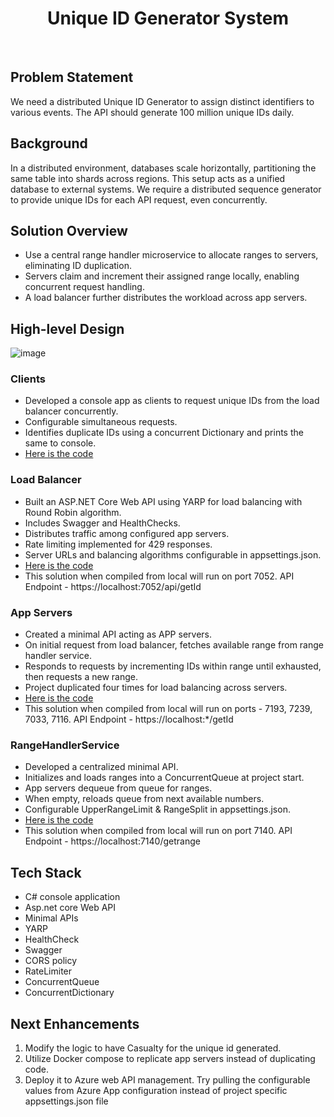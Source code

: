 <h1 align="center">Unique ID Generator System</h1>
<br/>

## Problem Statement
We need a distributed Unique ID Generator to assign distinct identifiers to various events. The API should generate 100 million unique IDs daily.

## Background
In a distributed environment, databases scale horizontally, partitioning the same table into shards across regions. This setup acts as a unified database to external systems. We require a distributed sequence generator to provide unique IDs for each API request, even concurrently.

## Solution Overview
- Use a central range handler microservice to allocate ranges to servers, eliminating ID duplication.
- Servers claim and increment their assigned range locally, enabling concurrent request handling.
- A load balancer further distributes the workload across app servers.

## High-level Design
![image](https://github.com/dawoodhussain/High-level-System-Design/assets/33810029/dbb0360f-8e72-4e7f-ab19-855d3ac7c138)

### Clients
- Developed a console app as clients to request unique IDs from the load balancer concurrently.
- Configurable simultaneous requests.
- Identifies duplicate IDs using a concurrent Dictionary and prints the same to console.
- [Here is the code](https://github.com/dawoodhussain/High-level-System-Design/tree/main/Utils/ConcurrentRequestsTest)

### Load Balancer
- Built an ASP.NET Core Web API using YARP for load balancing with Round Robin algorithm.
- Includes Swagger and HealthChecks.
- Distributes traffic among configured app servers.
- Rate limiting implemented for 429 responses.
- Server URLs and balancing algorithms configurable in appsettings.json.
- [Here is the code](https://github.com/dawoodhussain/High-level-System-Design/tree/main/DistributedUniqueIdGenerator/GenerateSequenceApiLB)
- This solution when compiled from local will run on port 7052. API Endpoint - https://localhost:7052/api/getId

### App Servers
- Created a minimal API acting as APP servers.
- On initial request from load balancer, fetches available range from range handler service.
- Responds to requests by incrementing IDs within range until exhausted, then requests a new range.
- Project duplicated four times for load balancing across servers.
- [Here is the code](https://github.com/dawoodhussain/High-level-System-Design/tree/main/DistributedUniqueIdGenerator/AppServers)
- This solution when compiled from local will run on ports - 7193, 7239, 7033, 7116. API Endpoint - https://localhost:*/getId

### RangeHandlerService
- Developed a centralized minimal API.
- Initializes and loads ranges into a ConcurrentQueue at project start.
- App servers dequeue from queue for ranges.
- When empty, reloads queue from next available numbers.
- Configurable UpperRangeLimit & RangeSplit in appsettings.json.
- [Here is the code](https://github.com/dawoodhussain/High-level-System-Design/tree/main/DistributedUniqueIdGenerator/RangeHandlerService)
- This solution when compiled from local will run on port 7140. API Endpoint - https://localhost:7140/getrange

## Tech Stack
- C# console application
- Asp.net core Web API
- Minimal APIs
- YARP
- HealthCheck
- Swagger
- CORS policy
- RateLimiter
- ConcurrentQueue
- ConcurrentDictionary

## Next Enhancements
1. Modify the logic to have Casualty for the unique id generated.
2. Utilize Docker compose to replicate app servers instead of duplicating code.
3. Deploy it to Azure web API management. Try pulling the configurable values from Azure App configuration instead of project specific appsettings.json file
